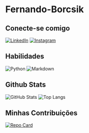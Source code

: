 # Fernando-Borcsik

## Conecte-se comigo
[![LinkedIn](https://img.shields.io/badge/LinkedIn-000?style=for-the-badge&logo=linkedin&logoColor=0E76A8)](https://www.linkedin.com/in/fernando-sartoreli-borcsik-32447814b/)
[![Instagram](https://img.shields.io/badge/Instagram-000?style=for-the-badge&logo=instagram)](https://www.instagram.com/fernando.borcsik/)

## Habilidades
![Python](https://img.shields.io/badge/Python-000?style=for-the-badge&logo=python)
![Markdown](https://img.shields.io/badge/Markdown-000?style=for-the-badge&logo=markdown)

## Github Stats
![GitHub Stats](https://github-readme-stats.vercel.app/api?username=fernando-borcsik&theme=transparent&bg_color=000&border_color=30A3DC&show_icons=true&icon_color=30A3DC&title_color=E94D5F&text_color=FFF)
![Top Langs](https://github-readme-stats-git-masterrstaa-rickstaa.vercel.app/api/top-langs/?username=fernando-borcsik&layout=compact&bg_color=000&border_color=30A3DC&title_color=E94D5F&text_color=FFF)

## Minhas Contribuições
[![Repo Card](https://github-readme-stats.vercel.app/api/pin/?username=fernando-borcsik&repo=dio-lab-open-source&bg_color=000&border_color=30A3DC&show_icons=true&icon_color=30A3DC&title_color=E94D5F&text_color=FFF)](https://github.com/fernando-borcsik/dio-lab-open-source)
